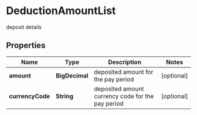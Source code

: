 

# DeductionAmountList

deposit details
## Properties

Name | Type | Description | Notes
------------ | ------------- | ------------- | -------------
**amount** | **BigDecimal** | deposited amount for the pay period |  [optional]
**currencyCode** | **String** | deposited amount currency code for the pay period |  [optional]



